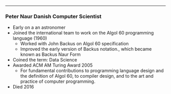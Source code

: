 
---

### Peter Naur  Danish Computer Scientist


- Early on a an astronomer
- Joined the international team to work on the Algol 60 programming language (1960)
  * Worked with John Backus on Algol 60 specification
  * Improved the early version of Backus notation., which became known as Backus Naur Form
- Coined the term: Data Science
- Awarded ACM AM Turing Award 2005
  * For fundamental contributions to programming language design and the definition of Algol 60, to compiler design, and to the art and practice of computer programming.
- Died 2016
